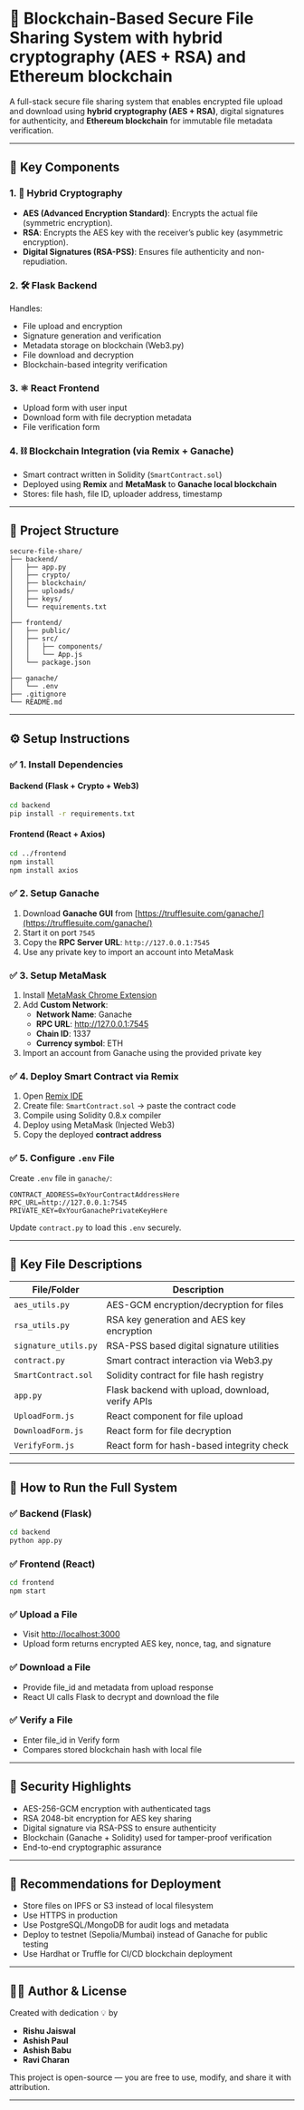 # 🔐 Blockchain-Based Secure File Sharing System with **hybrid cryptography (AES + RSA)** and **Ethereum blockchain**

A full-stack secure file sharing system that enables encrypted file upload and download using **hybrid cryptography (AES + RSA)**, digital signatures for authenticity, and **Ethereum blockchain** for immutable file metadata verification.

---

## 🧩 Key Components

### 1. 🔐 Hybrid Cryptography
- **AES (Advanced Encryption Standard)**: Encrypts the actual file (symmetric encryption).
- **RSA**: Encrypts the AES key with the receiver’s public key (asymmetric encryption).
- **Digital Signatures (RSA-PSS)**: Ensures file authenticity and non-repudiation.

### 2. 🛠 Flask Backend
Handles:
- File upload and encryption
- Signature generation and verification
- Metadata storage on blockchain (Web3.py)
- File download and decryption
- Blockchain-based integrity verification

### 3. ⚛ React Frontend
- Upload form with user input
- Download form with file decryption metadata
- File verification form

### 4. ⛓️ Blockchain Integration (via Remix + Ganache)
- Smart contract written in Solidity (`SmartContract.sol`)
- Deployed using **Remix** and **MetaMask** to **Ganache local blockchain**
- Stores: file hash, file ID, uploader address, timestamp

---

## 📁 Project Structure

```
secure-file-share/
├── backend/
│   ├── app.py
│   ├── crypto/
│   ├── blockchain/
│   ├── uploads/
│   ├── keys/
│   └── requirements.txt
│
├── frontend/
│   ├── public/
│   ├── src/
│   │   ├── components/
│   │   └── App.js
│   └── package.json
│
├── ganache/
│   └── .env
├── .gitignore
└── README.md
```

---

## ⚙️ Setup Instructions

### ✅ 1. Install Dependencies

#### Backend (Flask + Crypto + Web3)
```bash
cd backend
pip install -r requirements.txt
```

#### Frontend (React + Axios)
```bash
cd ../frontend
npm install
npm install axios
```

### ✅ 2. Setup Ganache

1. Download **Ganache GUI** from [https://trufflesuite.com/ganache/](https://trufflesuite.com/ganache/)
2. Start it on port `7545`
3. Copy the **RPC Server URL**: `http://127.0.0.1:7545`
4. Use any private key to import an account into MetaMask

### ✅ 3. Setup MetaMask

1. Install [MetaMask Chrome Extension](https://metamask.io/)
2. Add **Custom Network**:
   - **Network Name**: Ganache
   - **RPC URL**: http://127.0.0.1:7545
   - **Chain ID**: 1337
   - **Currency symbol**: ETH
3. Import an account from Ganache using the provided private key

### ✅ 4. Deploy Smart Contract via Remix

1. Open [Remix IDE](https://remix.ethereum.org/)
2. Create file: `SmartContract.sol` → paste the contract code
3. Compile using Solidity 0.8.x compiler
4. Deploy using MetaMask (Injected Web3)
5. Copy the deployed **contract address**

### ✅ 5. Configure `.env` File

Create `.env` file in `ganache/`:

```
CONTRACT_ADDRESS=0xYourContractAddressHere
RPC_URL=http://127.0.0.1:7545
PRIVATE_KEY=0xYourGanachePrivateKeyHere
```

Update `contract.py` to load this `.env` securely.



---

## 🔐 Key File Descriptions

| File/Folder              | Description |
|--------------------------|-------------|
| `aes_utils.py`           | AES-GCM encryption/decryption for files |
| `rsa_utils.py`           | RSA key generation and AES key encryption |
| `signature_utils.py`     | RSA-PSS based digital signature utilities |
| `contract.py`            | Smart contract interaction via Web3.py |
| `SmartContract.sol`      | Solidity contract for file hash registry |
| `app.py`                 | Flask backend with upload, download, verify APIs |
| `UploadForm.js`          | React component for file upload |
| `DownloadForm.js`        | React form for file decryption |
| `VerifyForm.js`          | React form for hash-based integrity check |

---

## 🚀 How to Run the Full System

### ✅ Backend (Flask)
```bash
cd backend
python app.py
```

### ✅ Frontend (React)
```bash
cd frontend
npm start
```

### ✅ Upload a File
- Visit [http://localhost:3000](http://localhost:3000)
- Upload form returns encrypted AES key, nonce, tag, and signature

### ✅ Download a File
- Provide file_id and metadata from upload response
- React UI calls Flask to decrypt and download the file

### ✅ Verify a File
- Enter file_id in Verify form
- Compares stored blockchain hash with local file

---

## 🔐 Security Highlights

- AES-256-GCM encryption with authenticated tags
- RSA 2048-bit encryption for AES key sharing
- Digital signature via RSA-PSS to ensure authenticity
- Blockchain (Ganache + Solidity) used for tamper-proof verification
- End-to-end cryptographic assurance

---

## 📌 Recommendations for Deployment

- Store files on IPFS or S3 instead of local filesystem
- Use HTTPS in production
- Use PostgreSQL/MongoDB for audit logs and metadata
- Deploy to testnet (Sepolia/Mumbai) instead of Ganache for public testing
- Use Hardhat or Truffle for CI/CD blockchain deployment

---

## 🧑‍💻 Author & License

Created with dedication 💡 by 
- **Rishu Jaiswal** 
- **Ashish Paul**
- **Ashish Babu**
- **Ravi Charan**

This project is open-source — you are free to use, modify, and share it with attribution.

---